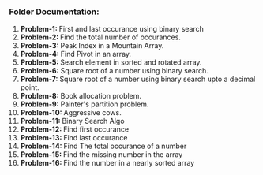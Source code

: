 <h3>Folder Documentation: </h3>
<ol>
    <li><b>Problem-1: </b>First and last occurance using binary search</li>
    <li><b>Problem-2: </b>Find the total number of occurances.</li>
    <li><b>Problem-3: </b>Peak Index in a Mountain Array.</li>
    <li><b>Problem-4: </b>Find Pivot in an array.</li>
    <li><b>Problem-5: </b>Search element in sorted and rotated array.</li>
    <li><b>Problem-6: </b>Square root of a number using binary search.</li>
    <li><b>Problem-7: </b>Square root of a number using binary search upto a decimal point.</li>
    <li><b>Problem-8: </b>Book allocation problem.</li>
    <li><b>Problem-9: </b>Painter's partition problem.</li>
    <li><b>Problem-10: </b>Aggressive cows.</li>
    <li><b>Problem-11: </b>Binary Search Algo</li>
    <li><b>Problem-12: </b>Find first occurance</li>
    <li><b>Problem-13: </b>Find last occurance</li>
    <li><b>Problem-14: </b>Find The total occurance of a number</li>
    <li><b>Problem-15: </b>Find the missing number in the array</li>
    <li><b>Problem-16: </b>Find the number in a nearly sorted array</li>
</ol>
